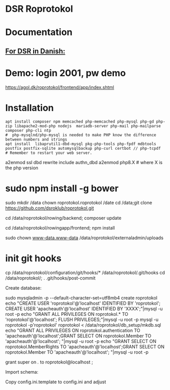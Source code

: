 # DSR Roprotokol

# Documentation

## [For DSR in Danish:](http://htmlpreview.github.io/?https://github.com/dsroklub/roprotokol/blob/master/documentation/DSR.html)

# Demo: login 2001, pw demo

https://agol.dk/roprotokol/frontend/app/index.shtml


# Installation

    apt install composer npm memcached php-memcached php-mysql php-gd php-zip libapache2-mod-php nodejs  mariadb-server php-mail php-mailparse  composer php-cli ntp
    #  php-mysqlnd/php-mysql is needed to make PHP know the difference between numbers and strings
    apt install  libaprutil1-dbd-mysql pkg-php-tools php-fpdf mdbtools postfix postfix-sqlite automysqlbackup php-curl certbot // php-tcpdf
    # Remember to restart your web server.

   a2enmod ssl dbd  rewrite include authn_dbd
   a2enmod php8.X # where X is the php version
#   sudo npm install -g bower



  sudo mkdir /data
  chown roprotokol.roprotokol /date
  cd /data;git clone https://github.com/dsroklub/roprotokol.git

   cd /data/roprotokol/rowing/backend; composer update

   cd /data/roprotokol/rowingapp/frontend; npm install

   sudo chown www-data.www-data /data/roprotokol/externaladmin/uploads

# init git hooks
  cp /data/roprotokol/configuration/git/hooks/* /data/roprotokol/.git/hooks
  cd /data/roprotokol/; . .git/hooks/post-commit

Create database:

   sudo mysqladmin -p  --default-character-set=utf8mb4 create roprotokol
   echo "CREATE USER 'roprotokol'@'localhost' IDENTIFIED BY 'roprotokol'; CREATE USER 'apacheauth'@'localhost' IDENTIFIED BY 'XXXX';"|mysql -u root -p
   echo "GRANT ALL PRIVILEGES ON roprotokol.* TO 'roprotokol'@'localhost'; FLUSH PRIVILEGES;"|mysql -u root -p
   mysql -u roprotokol -p'roprotokol' roprotokol < /data/roprotokol/db_setup/mkdb.sql
   echo "GRANT ALL PRIVILEGES ON roprotokol.authentication TO 'apacheauth'@'localhost';GRANT SELECT ON roprotokol.Member TO 'apacheauth'@'localhost'; "|mysql -u root -p
   echo "GRANT SELECT ON roprotokol.MemberRights TO 'apacheauth'@'localhost';GRANT SELECT ON roprotokol.Member TO 'apacheauth'@'localhost'; "|mysql -u root -p


grant super on *.* to roprotokol@localhost ;

Import schema:



Copy config.ini.template to config.ini and adjust
